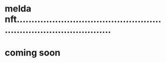 # melda nft.....................................................................................
# coming soon
